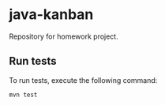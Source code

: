 # java-kanban
Repository for homework project.

## Run tests

To run tests, execute the following command:
```bash
mvn test
```
